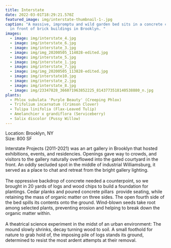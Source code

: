```yaml
---
title: Interstate
date: 2022-03-01T18:29:21.570Z
featured_image: img/interstate-thumbnail-1-.jpg
caption: "A massive, impromptu and wild garden bed sits in a concrete courtyard
  in front of brick buildings in Brooklyn. "
images:
  - image: img/interstate_4.jpg
  - image: img/interstate_6.jpg
  - image: img/interstate_3.jpg
  - image: img/img_20200505_114028-edited.jpg
  - image: img/interstate_5.jpg
  - image: img/interstate_1.jpg
  - image: img/interstate_7.jpg
  - image: img/img_20200505_113828-edited.jpg
  - image: img/interstate10.jpg
  - image: img/interstate_2.jpg
  - image: img/interstate_8.jpg
  - image: img/23347828_366071963852225_8143773518140538880_n.jpg
plants:
  - Phlox subulata 'Purple Beauty' (Creeping Phlox)
  - Trifolium incarnatum (Crimson Clover)
  - Tulipa linifolia (Flax-Leaved Tulip)
  - Amelanchier x grandiflora (Serviceberry)
  - Salix discolor (Pussy Willow)
---
```

L﻿ocation: Brooklyn, NY\
S﻿ize: 800 SF

Interstate Projects (2011-2021) was an art gallery in Brooklyn that hosted exhibitions, events, and residencies. Openings gave way to crowds, and visitors to the gallery naturally overflowed into the gated courtyard in the front. An oddly secluded spot in the middle of industrial Williamsburg, it served as a place to chat and retreat from the bright gallery lighting.\
\
The oppressive backdrop of concrete needed a counterpoint, so we brought in 20 yards of logs and wood chips to build a foundation for plantings. Cedar planks and poured concrete pillars  provide seating, while retaining the mass of organic matter on three sides. The open fourth side of the bed spills its contents onto the ground. Wind-blown seeds take root among selected plants, preventing erosion and helping to break down the organic matter within. \
\
A theatrical science experiment in the midst of an urban environment: The mound slowly shrinks, decay turning wood to soil. A small foothold for nature to grab hold of, the imposing pile of logs stands its ground, determined to resist the most ardent attempts at their removal.
